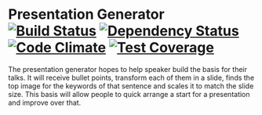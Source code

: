 Presentation Generator [![Build Status](https://snap-ci.com/hugocorbucci/presentation-generator/branch/master/build_image)](https://snap-ci.com/hugocorbucci/presentation-generator/branch/master) [![Dependency Status](https://gemnasium.com/hugocorbucci/presentation-generator.svg)](https://gemnasium.com/hugocorbucci/presentation-generator) [![Code Climate](https://codeclimate.com/github/hugocorbucci/presentation-generator/badges/gpa.svg)](https://codeclimate.com/github/hugocorbucci/presentation-generator) [![Test Coverage](https://codeclimate.com/github/hugocorbucci/presentation-generator/badges/coverage.svg)](https://codeclimate.com/github/hugocorbucci/presentation-generator)
======================

The presentation generator hopes to help speaker build the basis for their talks.
It will receive bullet points, transform each of them in a slide, finds the top image for the keywords of that sentence and scales it to match the slide size. This basis will allow people to quick arrange a start for a presentation and improve over that.
